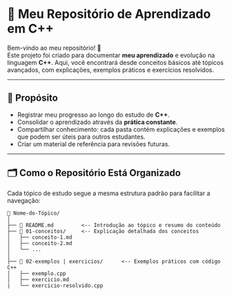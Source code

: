 # 📘 Meu Repositório de Aprendizado em C++

Bem-vindo ao meu repositório! 🎯  
Este projeto foi criado para documentar **meu aprendizado** e evolução na linguagem **C++**. Aqui, você encontrará desde conceitos básicos até tópicos avançados, com explicações, exemplos práticos e exercícios resolvidos.

---

## 🚀 **Propósito**

- Registrar meu progresso ao longo do estudo de **C++**.
- Consolidar o aprendizado através da **prática constante**.
- Compartilhar conhecimento: cada pasta contém explicações e exemplos que podem ser úteis para outros estudantes.
- Criar um material de referência para revisões futuras.

---

## 🗂️ **Como o Repositório Está Organizado**

Cada tópico de estudo segue a mesma estrutura padrão para facilitar a navegação:

```plaintext
📂 Nome-do-Tópico/
│
├── 📄 README.md         <-- Introdução ao tópico e resumo do conteúdo
├── 📂 01-conceitos/     <-- Explicação detalhada dos conceitos
│   ├── conceito-1.md
│   ├── conceito-2.md
│   └── ...
│
├── 📂 02-exemplos | exercicios/      <-- Exemplos práticos com código C++
│   ├── exemplo.cpp
│   ├── exercicio.md
|   └── exercicio-resolvido.cpp
    

